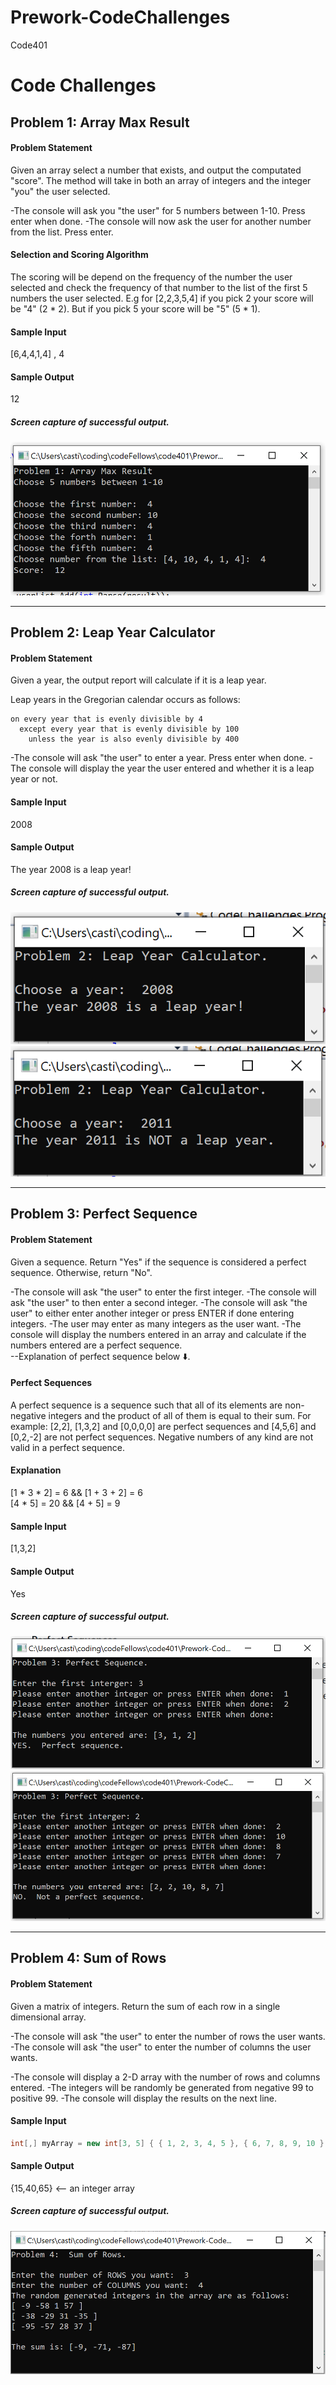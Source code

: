 # Prework-CodeChallenges
Code401

# Code Challenges 
<!-- For each of the challenges below, create a new method in a single Console application. All of your code should live in the `Program.cs`
file. Utilize the `Main()` method to call each challenge method, you may create additional external methods as appropriate.  -->

## Problem 1: Array Max Result

#### Problem Statement
Given an array select a number that exists, and output the computated "score". The method will take in both an array of integers and the integer "you" the user selected.

-The console will ask you "the user" for 5 numbers between 1-10.  Press enter when done.
-The console will now ask the user for another number from the list.  Press enter.

#### Selection and Scoring Algorithm
The scoring will be depend on the frequency of the number the user selected and check the frequency of that number to the list of the first 5 numbers the user selected. 
E.g for [2,2,3,5,4] if you pick 2 your score will be "4" (2 * 2).  But if you pick 5 your score will be "5" (5 * 1).

#### Sample Input
[6,4,4,1,4] , 4

#### Sample Output
12

##### Screen capture of successful output. 
![](ScreenShots/Capture1.PNG?raw=true)


<hr />

## Problem 2: Leap Year Calculator

#### Problem Statement
Given a year, the output report will calculate if it is a leap year.

Leap years in the Gregorian calendar occurs as follows:
```
on every year that is evenly divisible by 4
  except every year that is evenly divisible by 100
    unless the year is also evenly divisible by 400
```

-The console will ask "the user" to enter a year.  Press enter when done.
-The console will display the year the user entered and whether it is a leap year or not.

#### Sample Input
2008

#### Sample Output
The year 2008 is a leap year!

##### Screen capture of successful output.
<!-- ![](ScreenShots/Capture2.PNG?raw=true) -->
![](ScreenShots/Capture2_1.PNG?raw=true)
![](ScreenShots/Capture2_2.PNG?raw=true)


<hr />

## Problem 3: Perfect Sequence

#### Problem Statement
Given a sequence. Return "Yes" if the sequence is considered a perfect sequence. Otherwise, return "No".

-The console will ask "the user" to enter the first integer.
-The console will ask "the user" to then enter a second integer.
-The console will ask "the user" to either enter another integer or press ENTER if done entering integers.
-The user may enter as many integers as the user want.
-The console will display the numbers entered in an array and calculate if the numbers entered are a perfect sequence.  
--Explanation of perfect sequence below :arrow_down:.

#### Perfect Sequences
A perfect sequence is a sequence such that all of its elements are non-negative integers and the product of all of them is equal to their sum. 
For example: [2,2], [1,3,2] and [0,0,0,0] are perfect sequences and [4,5,6] and [0,2,-2] are not perfect sequences. Negative numbers of any kind are not valid in a perfect sequence.
#### Explanation
[1 * 3 * 2] = 6 && [1 + 3 + 2] = 6
<br />[4 * 5] = 20 && [4 + 5] = 9

#### Sample Input
[1,3,2]

#### Sample Output
Yes

##### Screen capture of successful output.
![](ScreenShots/Capture3_1.PNG?raw=true)
![](ScreenShots/Capture3_2.PNG?raw=true)

<hr />

## Problem 4: Sum of Rows

#### Problem Statement
Given a matrix of integers. Return the sum of each row in a single dimensional array. 

-The console will ask "the user" to enter the number of rows the user wants.
-The console will ask "the user" to enter the number of columns the user wants.

-The console will display a 2-D array with the number of rows and columns entered.
-The integers will be randomly be generated from negative 99 to positive 99.
-The console will display the results on the next line.

#### Sample Input
```csharp
int[,] myArray = new int[3, 5] { { 1, 2, 3, 4, 5 }, { 6, 7, 8, 9, 10 }, { 11, 12, 13, 14, 15 } };
```
#### Sample Output

{15,40,65} <-- an integer array

##### Screen capture of successful output.
![](ScreenShots/Capture4_1.PNG?raw=true)
